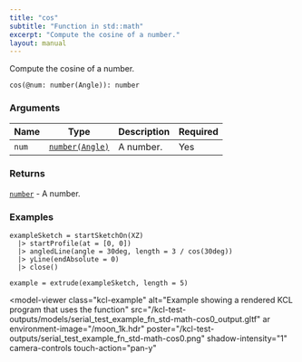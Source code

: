 ```yaml
---
title: "cos"
subtitle: "Function in std::math"
excerpt: "Compute the cosine of a number."
layout: manual
---
```


Compute the cosine of a number.

```kcl
cos(@num: number(Angle)): number
```



### Arguments

| Name | Type | Description | Required |
|----------|------|-------------|----------|
| `num` | [`number(Angle)`](/docs/kcl-std/types/std-types-number) | A number. | Yes |

### Returns

[`number`](/docs/kcl-std/types/std-types-number) - A number.


### Examples

```kcl
exampleSketch = startSketchOn(XZ)
  |> startProfile(at = [0, 0])
  |> angledLine(angle = 30deg, length = 3 / cos(30deg))
  |> yLine(endAbsolute = 0)
  |> close()

example = extrude(exampleSketch, length = 5)

```


<model-viewer
  class="kcl-example"
  alt="Example showing a rendered KCL program that uses the  function"
  src="/kcl-test-outputs/models/serial_test_example_fn_std-math-cos0_output.gltf"
  ar
  environment-image="/moon_1k.hdr"
  poster="/kcl-test-outputs/serial_test_example_fn_std-math-cos0.png"
  shadow-intensity="1"
  camera-controls
  touch-action="pan-y"
>
</model-viewer>


